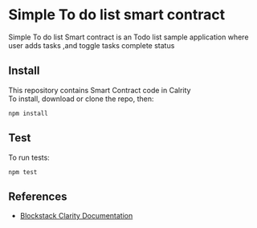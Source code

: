 # Simple To do list smart contract

Simple To do list Smart contract is an Todo list sample application where user adds tasks ,and toggle tasks complete status

## Install

This repository contains Smart Contract code in Calrity  
To install, download or clone the repo, then:

`npm install`

## Test

To run tests:

`npm test`

## References

- [Blockstack Clarity Documentation](https://docs.blockstack.org/core/smart/clarityref)
